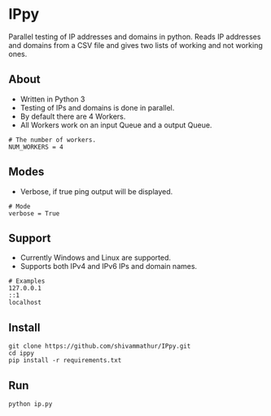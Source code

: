# IPpy
Parallel testing of IP addresses and domains in python.
Reads IP addresses and domains from a CSV file and gives two lists of working and not working ones.

## About
- Written in Python 3
- Testing of IPs and domains is done in parallel. 
- By default there are 4 Workers.
- All Workers work on an input Queue and a output Queue.
```
# The number of workers.
NUM_WORKERS = 4
```

## Modes
- Verbose, if true ping output will be displayed.
```
# Mode
verbose = True
```

## Support
- Currently Windows and Linux are supported.
- Supports both IPv4 and IPv6 IPs and domain names.
```
# Examples
127.0.0.1
::1
localhost
```

## Install
```
git clone https://github.com/shivammathur/IPpy.git
cd ippy
pip install -r requirements.txt
```

## Run
```
python ip.py
```
